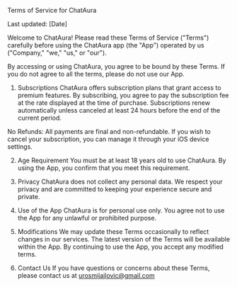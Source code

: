 Terms of Service for ChatAura

Last updated: [Date]

Welcome to ChatAura! Please read these Terms of Service ("Terms") carefully before using the ChatAura app (the "App") operated by us ("Company," "we," "us," or "our").

By accessing or using ChatAura, you agree to be bound by these Terms. If you do not agree to all the terms, please do not use our App.

1. Subscriptions
ChatAura offers subscription plans that grant access to premium features. By subscribing, you agree to pay the subscription fee at the rate displayed at the time of purchase. Subscriptions renew automatically unless canceled at least 24 hours before the end of the current period.

No Refunds: All payments are final and non-refundable. If you wish to cancel your subscription, you can manage it through your iOS device settings.

2. Age Requirement
You must be at least 18 years old to use ChatAura. By using the App, you confirm that you meet this requirement.

3. Privacy
ChatAura does not collect any personal data. We respect your privacy and are committed to keeping your experience secure and private.

4. Use of the App
ChatAura is for personal use only. You agree not to use the App for any unlawful or prohibited purpose.

5. Modifications
We may update these Terms occasionally to reflect changes in our services. The latest version of the Terms will be available within the App. By continuing to use the App, you accept any modified terms.

6. Contact Us
If you have questions or concerns about these Terms, please contact us at urosmijajlovic@gmail.com